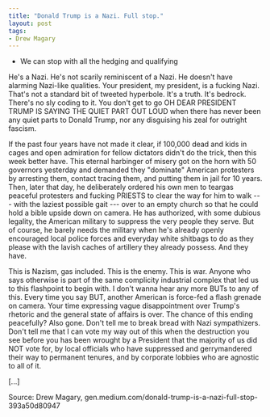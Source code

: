 ```yaml
---
title: "Donald Trump is a Nazi. Full stop."
layout: post
tags:
- Drew Magary
---
```


- We can stop with all the hedging and qualifying

He's a Nazi. He's not scarily reminiscent of a Nazi. He doesn't have alarming Nazi-like qualities. Your president, my president, is a fucking Nazi. That's not a standard bit of tweeted hyperbole. It's a truth. It's bedrock. There's no sly coding to it. You don't get to go OH DEAR PRESIDENT TRUMP IS SAYING THE QUIET PART OUT LOUD when there has never been any quiet parts to Donald Trump, nor any disguising his zeal for outright fascism.

If the past four years have not made it clear, if 100,000 dead and kids in cages and open admiration for fellow dictators didn't do the trick, then this week better have. This eternal harbinger of misery got on the horn with 50 governors yesterday and demanded they "dominate" American protesters by arresting them, contact tracing them, and putting them in jail for 10 years. Then, later that day, he deliberately ordered his own men to teargas peaceful protesters and fucking PRIESTS to clear the way for him to walk --- with the laziest possible gait --- over to an empty church so that he could hold a bible upside down on camera. He has authorized, with some dubious legality, the American military to suppress the very people they serve. But of course, he barely needs the military when he's already openly encouraged local police forces and everyday white shitbags to do as they please with the lavish caches of artillery they already possess. And they have.

This is Nazism, gas included. This is the enemy. This is war. Anyone who says otherwise is part of the same complicity industrial complex that led us to this flashpoint to begin with. I don't wanna hear any more BUTs to any of this. Every time you say BUT, another American is force-fed a flash grenade on camera. Your time expressing vague disappointment over Trump's rhetoric and the general state of affairs is over. The chance of this ending peacefully? Also gone. Don't tell me to break bread with Nazi sympathizers. Don't tell me that I can vote my way out of this when the destruction you see before you has been wrought by a President that the majority of us did NOT vote for, by local officials who have suppressed and gerrymandered their way to permanent tenures, and by corporate lobbies who are agnostic to all of it.

[...]

Source: Drew Magary, gen.medium.com/donald-trump-is-a-nazi-full-stop-393a50d80947
